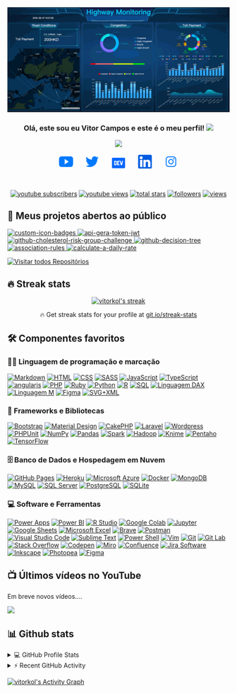 <img src="https://github.com/vitorkol/vitorkol/blob/master/.github/img/dashboard.gif" alt="Dashboard análise de dados"/>
<h3 align="center">
  Olá, este sou eu Vitor Campos e este é o meu perfil!
  <img src="https://media.giphy.com/media/hvRJCLFzcasrR4ia7z/giphy.gif" width="28">
</h3>

<p align="center">
  <a href="https://github.com/vitorkol/readme-typing-svg"><img src="https://readme-typing-svg.herokuapp.com?font=Ubuntu&color=612DE6&center=true&lines=Never+Stop+Learning;Data+Protection+Officer+-+DPO;Data+Analytics+-+DA;Privacidade+e+Governan%C3%A7a+de+Dados;Experi%C3%AAncia+em+an%C3%A1lise%2C+modelagem;e+visualiza%C3%A7%C3%A3o+de+dados!;Dashboards+interativos+e+muito+mais...;Experi%C3%AAncia+em+consultas+SQL+para+BI%2C;Big+Data%2C+Machine+Learning+e+IA;%2B7+anos+de+experi%C3%AAncia+em+T.I"></a>
</p>

<!-- Social icons section -->
<p align="center">
  <a href="https://www.youtube.com/c/vitorkol"><img width="32px" alt="Youtube" title="Youtube" src="https://github.com/vitorkol/vitorkol/blob/master/.github/img/ionicons_svg_logo-youtube-75x75%5B1%5D.png"/></a>
  &#8287;&#8287;&#8287;&#8287;&#8287;
  <a href="https://twitter.com/vitorkol"><img width="32px" alt="Twitter" title="Twitter" src="https://github.com/vitorkol/vitorkol/blob/master/.github/img/ionicons_svg_logo-twitter-75x75%5B1%5D.png"/></a>
  &#8287;&#8287;&#8287;&#8287;&#8287;
  <a href="https://dev.to/vitorkol"><img width="32px" alt="Dev.to" title="Vitor Campos Dev.to" src="https://github.com/vitorkol/vitorkol/blob/master/.github/img/ionicons_svg_logo-dev-75x75[1].png"></a>
  &#8287;&#8287;&#8287;&#8287;&#8287;
  <a href="https://www.linkedin.com/in/vitorkol"><img width="32px" alt="Linked-in" title="Linkedin" src="https://github.com/vitorkol/vitorkol/blob/master/.github/img/ionicons_svg_logo-linkedin-75x75[1].png"/></a>
  &#8287;&#8287;&#8287;&#8287;&#8287;
  <a href="https://www.instagram.com/vitorkol"><img width="32px" alt="instagram" title="Instagram" src="https://github.com/vitorkol/vitorkol/blob/master/.github/img/ionicons_svg_logo-instagram-75x75%5B1%5D.png"/></a>
</p>

<br/>

<!-- Social badges section -->
<p align="center">
  <a href="https://www.youtube.com/c/vitorkol?sub_confirmation=1">
    <img alt="youtube subscribers" title="Subscribe to my YouTube channel" src="https://custom-icon-badges.herokuapp.com/youtube/channel/subscribers/UCn3uPeJlNV0VRXHBNe6aE6g?color=%23E05D44&label=SUBSCRIBE&logo=video&logoColor=white&style=for-the-badge&labelColor=CE4630"/></a> 
  <a href="https://www.youtube.com/c/vitorkol">
    <img alt="youtube views" title="YouTube views" src="https://custom-icon-badges.herokuapp.com/youtube/channel/views/UCn3uPeJlNV0VRXHBNe6aE6g?color=%23E1AD0E&logo=video&logoColor=white&style=for-the-badge&labelColor=C79600"/></a> 
  <a href="https://github.com/vitorkol?tab=repositories&sort=stargazers">
    <img alt="total stars" title="Total stars on GitHub" src="https://custom-icon-badges.herokuapp.com/badge/dynamic/json?logo=star&host=formatted-dynamic-badges.herokuapp.com&formatter=metric&style=for-the-badge&color=55960c&labelColor=488207&label=stars&query=%24.stars&url=https%3A%2F%2Fapi.github-star-counter.workers.dev%2Fuser%2Fvitorkol"/></a>
  <a href="https://github.com/vitorkol?tab=followers">
    <img alt="followers" title="Follow me on Github" src="https://custom-icon-badges.herokuapp.com/github/followers/vitorkol?color=236ad3&labelColor=1155ba&style=for-the-badge&logo=person-add&label=Follow&logoColor=white"/></a>
  <a href="https://github.com/vitorkol/Counter-View-Profile">
    <img alt="views" title="GitHub profile views" src="https://subverso.com.br/app/vitorkol"/></a>
</p>

## 📘 Meus projetos abertos ao público

<p align="left">
    <a href="https://github.com/vitorkol/counter-view-profile">
        <img width="282" src="https://denvercoder1-github-readme-stats.vercel.app/api/pin?username=vitorkol&repo=counter-view-profile&theme=react&bg_color=1F222E&title_color=3BEFF7&icon_color=F8D866&hide_border=true&show_icons=false" alt="custom-icon-badges">
    </a>
    <a href="https://github.com/vitorkol/api-gera-token-jwt">
        <img width="282" src="https://denvercoder1-github-readme-stats.vercel.app/api/pin?username=vitorkol&repo=api-gera-token-jwt&theme=react&bg_color=1F222E&title_color=3BEFF7&icon_color=F8D866&hide_border=true&show_icons=false" alt="api-gera-token-jwt">
    </a>
    <a href="https://github.com/vitorkol/cholesterol-risk-group-challenge">
        <img width="282" src="https://denvercoder1-github-readme-stats.vercel.app/api/pin/?username=vitorkol&repo=cholesterol-risk-group-challenge&theme=react&bg_color=1F222E&title_color=3BEFF7&icon_color=F8D866&hide_border=true&show_icons=false" alt="github-cholesterol-risk-group-challenge">
    </a>
    <a href="https://github.com/vitorkol/decision-tree">
        <img width="282" src="https://denvercoder1-github-readme-stats.vercel.app/api/pin/?username=vitorkol&repo=decision-tree&hide_border=true&bg_color=1F222E&title_color=3BEFF7&icon_color=F8D866&theme=react&show_icons=false" alt="github-decision-tree">
    </a>
    <a href="https://github.com/vitorkol/association-rules">
        <img width="282" src="https://denvercoder1-github-readme-stats.vercel.app/api/pin/?username=vitorkol&repo=association-rules&theme=react&bg_color=1F222E&title_color=3BEFF7&icon_color=F8D866&hide_border=true&show_icons=false" alt="association-rules">
    </a>
    <a href="https://github.com/vitorkol/calculate-a-daily-rate">
        <img width="282" src="https://denvercoder1-github-readme-stats.vercel.app/api/pin/?username=vitorkol&repo=calculate-a-daily-rate&theme=react&bg_color=1F222E&title_color=3BEFF7&icon_color=F8D866&hide_border=true&show_icons=false" alt="calculate-a-daily-rate">
    </a>
</p>

<p align="left">
  <a href="https://github.com/vitorkol?tab=repositories&sort=stargazers"><img alt="Visitar todos Repositórios" title="Visitar todos Repositórios" src="https://custom-icon-badges.herokuapp.com/badge/-All%20Repos-2962FF?style=for-the-badge&logoColor=white&logo=repo"/></a>
</p>

## 🔥 Streak stats

<!-- GitHub Readme Streak Stats - https://github.com/vitorkol/github-readme-streak-stats -->
<p align="center">
  <a href="https://github.com/vitorkol/github-readme-streak-stats">
    <img title="🔥 Get streak stats for your profile at git.io/streak-stats" alt="vitorkol's streak" src="https://github-readme-streak-stats.herokuapp.com/?user=vitorkol&theme=monokai-metallian&hide_border=true"/>
  </a>
  <p align="center">🔥 Get streak stats for your profile at <a href="https://git.io/streak-stats">git.io/streak-stats</a></p>
</p>

<!-- Some badges are from https://github.com/Ileriayo/markdown-badges -->

## 🛠️ Componentes favoritos 

### 👨‍💻 Linguagem de programação e marcação

<p>
    <a href="https://github.com/search?q=user%3Avitorkol+language%3Amarkdown"><img alt="Markdown" src="https://img.shields.io/badge/Markdown-000000.svg?logo=markdown&logoColor=white"></a>
    <a href="https://github.com/search?q=user%3Avitorkol+language%3Ahtml"><img alt="HTML" src="https://img.shields.io/badge/HTML-E34F26.svg?logo=html5&logoColor=white"></a>
    <a href="https://github.com/search?q=user%3Avitorkol+language%3Acss"><img alt="CSS" src="https://img.shields.io/badge/CSS-1572B6.svg?logo=css3&logoColor=white"></a>    
    <a href="https://github.com/search?q=user%3Avitorkol+language%3Asass"><img alt="SASS" src="https://img.shields.io/badge/Sass-hotpink.svg?logo=SASS&logoColor=white"></a>
    <a href="https://github.com/search?q=user%3Avitorkol+language%3Ajavascript"><img alt="JavaScript" src="https://img.shields.io/badge/JavaScript-F7DF1E.svg?logo=javascript&logoColor=black"></a>
    <a href="https://github.com/search?q=user%3Avitorkol+language%3AtypeScript"><img alt="TypeScript" src="https://img.shields.io/badge/TypeScript-007ACC.svg?logo=typescript&logoColor=white"></a>
    <a href="https://github.com/search?q=user%3Avitorkol+language%3Ajavascript"><img alt="angularjs" src="https://img.shields.io/badge/angularjs-008080.svg?logo=angularjs&logoColor=white"></a>
    <a href="https://github.com/search?q=user%3Avitorkol+language%3Aphp"><img alt="PHP" src="https://img.shields.io/badge/PHP-777BB4.svg?logo=php&logoColor=white"></a>
    <a href="https://github.com/search?q=user%3Avitorkol+language%3Aruby"><img alt="Ruby" src="https://img.shields.io/badge/Ruby-CC342D.svg?logo=ruby&logoColor=white"></a>
    <a href="https://github.com/search?q=user%3Avitorkol+language%3Apython"><img alt="Python" src="https://img.shields.io/badge/Python-14354C.svg?logo=python&logoColor=white"></a>
    <a href="https://github.com/search?q=user%3Avitorkol+language%3Ar"><img alt="R" src="https://img.shields.io/badge/R-276DC3.svg?logo=r&logoColor=white"></a>
    <a href="https://github.com/search?q=user%3Avitorkol+language%3Asql"><img alt="SQL" src="https://custom-icon-badges.herokuapp.com/badge/SQL-025E8C.svg?logo=database&logoColor=white"></a>
    <a href="https://github.com/search?q=user%3Avitorkol+language%3Adaxstudio"><img alt="Linguagem DAX" src="https://img.shields.io/badge/DAX%20Language-2671E5.svg?logo=daxstudio&logoColor=white"></a>
    <a href="https://github.com/search?q=user%3Avitorkol+language%3Am"><img alt="Linguagem M" src="https://custom-icon-badges.herokuapp.com/badge/M%20Language-E61B23.svg?logo=M&logoColor=white"></a>
    <a href="https://github.com/search?q=user%3Avitorkol+language%3Afigma"><img alt="Figma" src="https://img.shields.io/badge/Figma-F24E1E.svg?logo=Figma&logoColor=white"></a>
    <a href="https://github.com/search?q=user%3Avitorkol+language%3Asvg"><img alt="SVG+XML" src="https://img.shields.io/badge/SVG%2BXML-e0982c.svg?logo=svg&logoColor=white"></a>

</p>

### 🧰 Frameworks e Bibliotecas

<p>
    <a href="#"><img alt="Bootstrap" src="https://img.shields.io/badge/Bootstrap-7952B3.svg?logo=bootstrap&logoColor=white"></a>
    <a href="#"><img alt="Material Design" src="https://img.shields.io/badge/Material%20Design-0081CB.svg?logo=material-design&logoColor=white"></a>
    <a href="#"><img alt="CakePHP" src="https://img.shields.io/badge/-Cake%20PHP-D33C43?logo=cakephp&logoColor=black"></a>
    <a href="#"><img alt="Laravel" src="https://img.shields.io/badge/Laravel-FF2D20.svg?logo=laravel&logoColor=white"></a>
    <a href="#"><img alt="Wordpress" src="https://img.shields.io/badge/Wordpress-21759B?logo=wordpress&logoColor=white"></a>
    <a href="#"><img alt="PHPUnit" src="https://custom-icon-badges.herokuapp.com/badge/PHPUnit-366488.svg?logo=test-tube&logoColor=white"></a>
    <a href="#"><img alt="NumPy" src="https://img.shields.io/badge/Numpy-013243.svg?logo=numpy&logoColor=white"></a>
    <a href="#"><img alt="Pandas" src="https://img.shields.io/badge/Pandas-150458.svg?logo=pandas&logoColor=white"></a>
    <!-- <a href="#"><img alt="Flutter" src="https://img.shields.io/badge/Flutter-02569B.svg?logo=flutter&logoColor=white"></a> -->
    <a href="#"><img alt="Spark" src="https://img.shields.io/badge/Spark-E25A1C.svg?logo=apachespark&logoColor=white"></a>
    <a href="#"><img alt="Hadoop" src="https://custom-icon-badges.herokuapp.com/badge/Haddop-66CCFF.svg?logo=apachehadoop&logoColor=white"></a>
    <a href="#"><img alt="Knime" src="https://custom-icon-badges.herokuapp.com/badge/Knime-3399cc.svg?logo=knime&logoColor=white"></a>
    <a href="#"><img alt="Pentaho" src="https://custom-icon-badges.herokuapp.com/badge/Pentaho-3399cc.svg?logo=pentaho-logo&logoColor=white"></a>
    <a href="#"><img alt="TensorFlow" src="https://img.shields.io/badge/TensorFlow-FF6F00.svg?logo=TensorFlow&logoColor=white"></a>
</p>

### 🗄️ Banco de Dados e Hospedagem em Nuvem

<p>
    <a href="#"><img alt="GitHub Pages" src="https://img.shields.io/badge/GitHub%20Pages-327FC7.svg?logo=github&logoColor=white"></a>
    <a href="#"><img alt="Heroku" src="https://img.shields.io/badge/Heroku-430098.svg?logo=heroku&logoColor=white"></a>
    <a href="#"><img alt="Microsoft Azure" src="https://img.shields.io/badge/Microsoft%20Azure-0078D4.svg?logo=microsoftazure&logoColor=white"></a>
    <a href="#"><img alt="Docker" src="https://img.shields.io/badge/Docker-2496ED.svg?logo=docker&logoColor=white"></a>
    <a href="#"><img alt="MongoDB" src ="https://img.shields.io/badge/MongoDB-4ea94b.svg?logo=mongodb&logoColor=white"></a>
    <a href="#"><img alt="MySQL" src="https://img.shields.io/badge/MySQL-00f.svg?logo=mysql&logoColor=white"></a>
    <a href="#"><img alt="SQL Server" src ="https://img.shields.io/badge/<icrosoft%20SQL%20Server-CC2927.svg?logo=microsoftsqlserver&logoColor=white"></a>
    <a href="#"><img alt="PostgreSQL" src ="https://img.shields.io/badge/PostgreSQL-316192.svg?logo=postgresql&logoColor=white"></a>
    <a href="#"><img alt="SQLite" src ="https://img.shields.io/badge/SQLite-07405e.svg?logo=sqlite&logoColor=white"></a>
</p>

### 💻 Software e Ferramentas

<p>
    <a href="#"><img alt="Power Apps" src="https://img.shields.io/badge/Power%20Apps-742774?logo=powerapps&logoColor=white"></a>
    <a href="#"><img alt="Power BI" src="https://img.shields.io/badge/Power%20BI-F2C811.svg?logo=powerbi&logoColor=black"></a>
    <a href="#"><img alt="R Studio" src="https://img.shields.io/badge/R%20Studio-276DC3.svg?logo=rstudio&logoColor=white"></a>
    <a href="#"><img alt="Google Colab" src="https://img.shields.io/badge/Google%20Colab-F9AB00.svg?logo=googlecolab&logoColor=white"></a>
    <a href="#"><img alt="Jupyter" src="https://img.shields.io/badge/Jupyter-F37626.svg?logo=Jupyter&logoColor=white"></a>
    <a href="#"><img alt="Google Sheets" src="https://img.shields.io/badge/Google%20Sheets-34A853.svg?logo=google%20sheets&logoColor=white"></a>
    <a href="#"><img alt="Microsoft Excel" src="https://img.shields.io/badge/Microsoft%20Excel-217346?logo=microsoftexcel&logoColor=white"></a>
    <a href="#"><img alt="Brave" src="https://img.shields.io/badge/-Brave-FB542B?logo=brave&logoColor=white"></a>
    <a href="#"><img alt="Postman" src="https://img.shields.io/badge/Postman-FF6C37?logo=postman&logoColor=white"></a>
    <a href="#"><img alt="Visual Studio Code" src="https://img.shields.io/badge/Visual%20Studio%20Code-0078d7.svg?logo=visual-studio-code&logoColor=white"></a>
    <a href="#"><img alt="Sublime Text" src="https://img.shields.io/badge/Sublime%20Text-FF9800.svg?logo=sublimetext&logoColor=white"></a>
    <a href="#"><img alt="Power Shell" src="https://img.shields.io/badge/Power%20Shell-5391FE.svg?logo=powershell&logoColor=white"></a>
    <a href="#"><img alt="Vim" src="https://img.shields.io/badge/VIM-019733.svg?logo=vim&logoColor=white"></a>
    <a href="#"><img alt="Git" src="https://img.shields.io/badge/Git-F05033.svg?logo=git&logoColor=white"></a>
    <a href="#"><img alt="Git Lab" src="https://img.shields.io/badge/Git%20Lab-330F63?logo=gitlab&logoColor=white"></a>
    <a href="#"><img alt="Stack Overflow" src="https://img.shields.io/badge/-Stack%20Overflow-FE7A16?logo=stack-overflow&logoColor=white"></a>
    <a href="#"><img alt="Codepen" src="https://img.shields.io/badge/Codepen-000000.svg?logo=codepen&logoColor=white"></a>
    <a href="#"><img alt="Miro" src="https://img.shields.io/badge/Miro-050038.svg?logo=miro&logoColor=white"></a>
    <a href="#"><img alt="Confluence" src="https://img.shields.io/badge/Confluence%20Atlassian-172B4D?logo=confluence&logoColor=white"></a>
    <a href="#"><img alt="Jira Software" src="https://img.shields.io/badge/Jira%20Atlassian-0052CC?logo=jirasoftware&logoColor=white"></a>
    <a href="#"><img alt="Inkscape" src="https://img.shields.io/badge/Inkscape-000000?logo=Inkscape&logoColor=white"></a>
    <a href="#"><img alt="Photopea" src="https://img.shields.io/badge/Photopea-18A497?logo=photopea&logoColor=white"></a>
    <a href="#"><img alt="Figma" src="https://img.shields.io/badge/Figma-F24E1E.svg?logo=figma&logoColor=white"></a>
    <!-- <a href="#"><img alt="OBS Studio" src="https://img.shields.io/badge/-OBS%20Studio-302E31?logo=obs-studio&logoColor=white"></a> -->
</p>

## 📺 Últimos vídeos no YouTube

<!-- Feed workflow - https://github.com/gautamkrishnar/blog-post-workflow -->
<!-- YouTube Cards - WIP by vitorkol -->

<!-- YOUTUBE:START -->
Em breve novos vídeos....
<!-- YOUTUBE:END -->

[<img src="https://custom-icon-badges.herokuapp.com/badge/-Subscribe-red?style=for-the-badge&logo=video&logoColor=white"/>](https://www.youtube.com/c/vitorkol?sub_confirmation=1)

## 📊 Github stats

<!-- https://github.com/anuraghazra/github-readme-stats -->
<details> 
  <summary>💻 GitHub Profile Stats</summary>
  <br/>
    <a href="https://github.com/anuraghazra/github-readme-stats"><img alt="vitorkol's Github Stats" src="https://github-readme-stats.vercel.app/api/?username=vitorkol&show_icons=true&count_private=true&theme=react&hide_border=true&bg_color=1F222E&title_color=3BEFF7&icon_color=F8D866" height="192px"/></a>
  <a href="https://github.com/anuraghazra/github-readme-stats"><img alt="vitorkol's Top Languages" src="https://github-readme-stats.vercel.app/api/top-langs/?username=vitorkol&langs_count=8&layout=compact&theme=react&hide_border=true&bg_color=1F222E&title_color=3BEFF7&icon_color=F8D866&hide=Jupyter%20Notebook" height="192px"/></a>
  <br/>
  <b>Note:</b> Top languages is only a metric of the languages my public code consists of and doesn't reflect experience or skill level.
</details>


<!-- https://github.com/jamesgeorge007/github-activity-readme -->
<details>
  <summary>⚡ Recent GitHub Activity</summary>
  <br/>

<!--START_SECTION:activity-->
1. Em desenvolvimento
<!--END_SECTION:activity-->
</details>

<!-- https://github.com/ashutosh00710/github-readme-activity-graph -->
<a href="https://github.com/ashutosh00710/github-readme-activity-graph"><img alt="vitorkol's Activity Graph" src="https://activity-graph.herokuapp.com/graph?username=vitorkol&bg_color=1F222E&color=3BEFF7&line=612DE6&point=FFFFFF&hide_border=true" /></a>

